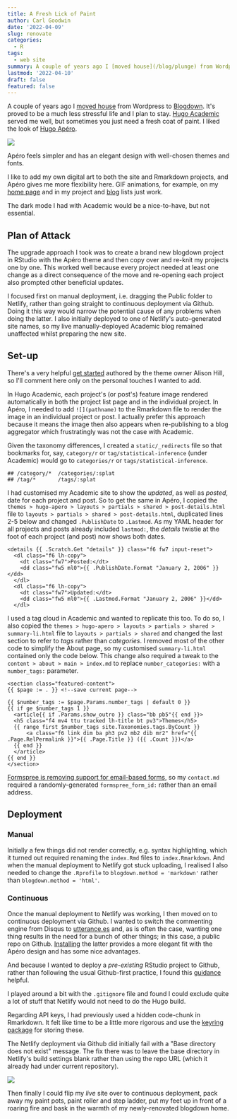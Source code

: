 ```yaml
---
title: A Fresh Lick of Paint
author: Carl Goodwin
date: '2022-04-09'
slug: renovate
categories:
  - R
tags:
  - web site
summary: A couple of years ago I [moved house](/blog/plunge) from Wordpress to [Blogdown](https://bookdown.org/yihui/blogdown/). It's a less stressful life and I plan to stay. [Hugo Academic](https://academic-demo.netlify.app) served me well, but sometimes you just need a fresh coat of paint.
lastmod: '2022-04-10'
draft: false
featured: false
---
```


A couple of years ago I [moved house](/blog/plunge) from Wordpress to [Blogdown](https://bookdown.org/yihui/blogdown/). It's proved to be a much less stressful life and I plan to stay. [Hugo Academic](https://academic-demo.netlify.app) served me well, but sometimes you just need a fresh coat of paint. I liked the look of [Hugo Apéro](https://hugo-apero-docs.netlify.app).

![](/blog/renovate/featured.GIF)

Apéro feels simpler and has an elegant design with well-chosen themes and fonts.

I like to add my own digital art to both the site and Rmarkdown projects, and Apéro gives me more flexibility here.  GIF animations, for example, on my [home page](/.) and in my project and [blog](/blog/) lists just work.

The dark mode I had with Academic would be a nice-to-have, but not essential.

## Plan of Attack

The upgrade approach I took was to create a brand new blogdown project in RStudio with the Apéro theme and then copy over and re-knit my projects one by one. This worked well because every project needed at least one change as a direct consequence of the move and re-opening each project also prompted other beneficial updates.

I focused first on manual deployment, i.e. dragging the Public folder to Netlify, rather than going straight to continuous deployment via Github. Doing it this way would narrow the potential cause of any problems when doing the latter. I also initially deployed to one of Netlify's auto-generated site names, so my live manually-deployed Academic blog remained unaffected whilst preparing the new site.

## Set-up

There's a very helpful [get started](https://hugo-apero-docs.netlify.app/start/) authored by the theme owner Alison Hill, so I'll comment here only on the personal touches I wanted to add.

In Hugo Academic, each project's (or post's) feature image rendered automatically in both the project list page and in the individual project. In Apéro, I needed to add `![](pathname)` to the Rmarkdown file to render the image in an individual project or post. I actually prefer this approach because it means the image then also appears when re-publishing to a blog aggregator which frustratingly was not the case with Academic.

Given the taxonomy differences, I created a `static/_redirects` file so that bookmarks for, say, `category/r` or `tag/statistical-inference` (under Academic) would go to `categories/r` or `tags/statistical-inference`.


```
## /category/*  /categories/:splat
## /tag/*       /tags/:splat
```

I had customised my Academic site to show the *updated*, as well as *posted*, date for each project and post. So to get the same in Apéro, I copied the `themes > hugo-apero > layouts > partials > shared > post-details.html` file to `layouts > partials > shared > post-details.html`, duplicated lines 2-5 below and changed `.PublishDate` to `.Lastmod`. As my YAML header for all projects and posts already included `lastmod:`, the *details* twistie at the foot of each project (and post) now shows both dates.

```
<details {{ .Scratch.Get "details" }} class="f6 fw7 input-reset">
  <dl class="f6 lh-copy">
    <dt class="fw7">Posted:</dt>
    <dd class="fw5 ml0">{{ .PublishDate.Format "January 2, 2006" }}</dd>
  </dl>
  <dl class="f6 lh-copy">
    <dt class="fw7">Updated:</dt>
    <dd class="fw5 ml0">{{ .Lastmod.Format "January 2, 2006" }}</dd>
  </dl>
```

I used a tag cloud in Academic and wanted to replicate this too. To do so, I also copied the `themes > hugo-apero > layouts > partials > shared > summary-li.html` file to `layouts > partials > shared` and changed the last section to refer to *tags* rather than *categories*. I removed most of the other code to simplify the About page, so my customised `summary-li.html` contained only the code below. This change also required a tweak to the `content > about > main > index.md` to replace `number_categories:` with a `number_tags:` parameter.

```
<section class="featured-content">
{{ $page := . }} <!--save current page-->

{{ $number_tags := $page.Params.number_tags | default 0 }}
{{ if ge $number_tags 1 }}
  <article{{ if .Params.show_outro }} class="bb pb5"{{ end }}>
  <h5 class="f4 mv4 ttu tracked lh-title bt pv3">Themes</h5>
  {{ range first $number_tags site.Taxonomies.tags.ByCount }}
      <a class="f6 link dim ba ph3 pv2 mb2 dib mr2" href="{{ .Page.RelPermalink }}">{{ .Page.Title }} ({{ .Count }})</a>
  {{ end }}
  </article>
{{ end }}
</section>
```

[Formspree is removing support for email-based forms](https://help.formspree.io/hc/en-us/articles/360056076314-Phasing-out-legacy-forms-email-URLs-), so my `contact.md` required a randomly-generated `formspree_form_id:` rather than an email address.

## Deployment

### Manual

Initially a few things did not render correctly, e.g. syntax highlighting, which it turned out required renaming the `index.Rmd` files to `index.Rmarkdown`. And when the manual deployment to Netlify got stuck uploading, I realised I also needed to change the `.Rprofile` to `blogdown.method = 'markdown'` rather than `blogdown.method = 'html'`.

### Continuous

Once the manual deployment to Netlify was working, I then moved on to continuous deployment via Github. I wanted to switch the commenting engine from Disqus to [utterance.es](https://utteranc.es) and, as is often the case, wanting one thing results in the need for a bunch of other things; in this case, a public repo on Github. [Installing](https://github.com/apps/utterances) the latter provides a more elegant fit with the Apéro design and has some nice advantages. 

And because I wanted to deploy a *pre-existing* RStudio project to Github, rather than following the usual Github-first practice, I found this [guidance](https://happygitwithr.com/existing-github-first.html) helpful.

I played around a bit with the `.gitignore` file and found I could exclude quite a lot of stuff that Netlify would not need to do the Hugo build.

Regarding API keys, I had previously used a hidden code-chunk in Rmarkdown. It felt like time to be a little more rigorous and use the [keyring package](https://github.com/r-lib/keyring) for storing these.

The Netlify deployment via Github did initially fail with a "Base directory does not exist" message. The fix there was to leave the base directory in Netlify's build settings blank rather than using the repo URL (which it already had under current repository).


![](/blog/renovate/netlify.png)

Then finally I could flip my *live* site over to continuous deployment, pack away my paint pots, paint roller and step ladder, put my feet up in front of a roaring fire and bask in the warmth of my newly-renovated blogdown home.

